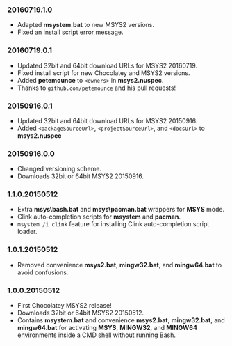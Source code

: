 ### 20160719.1.0

* Adapted **msystem.bat** to new MSYS2 versions.
* Fixed an install script error message.

### 20160719.0.1

* Updated 32bit and 64bit download URLs for MSYS2 20160719.
* Fixed install script for new Chocolatey and MSYS2 versions.
* Added **petemounce** to `<owners>` in **msys2.nuspec**.
* Thanks to `github.com/petemounce` and his pull requests!

### 20150916.0.1

* Updated 32bit and 64bit download URLs for MSYS2 20150916.
* Added `<packageSourceUrl>`, `<projectSourceUrl>`, and `<docsUrl>` 
  to **msys2.nuspec**

### 20150916.0.0

* Changed versioning scheme.
* Downloads 32bit or 64bit MSYS2 20150916.

### 1.1.0.20150512

* Extra **msys\bash.bat** and **msys\pacman.bat** wrappers for **MSYS** mode.
* Clink auto-completion scripts for **msystem** and **pacman**.
* `msystem /i clink` feature
  for installing Clink auto-completion script loader.

### 1.0.1.20150512

* Removed convenience **msys2.bat**, **mingw32.bat**, and **mingw64.bat**
  to avoid confusions.

### 1.0.0.20150512

* First Chocolatey MSYS2 release!
* Downloads 32bit or 64bit MSYS2 20150512.
* Contains **msystem.bat** 
  and convenience **msys2.bat**, **mingw32.bat**, and **mingw64.bat**
  for activating **MSYS**, **MINGW32**, and **MINGW64** environments
  inside a CMD shell without running Bash.
